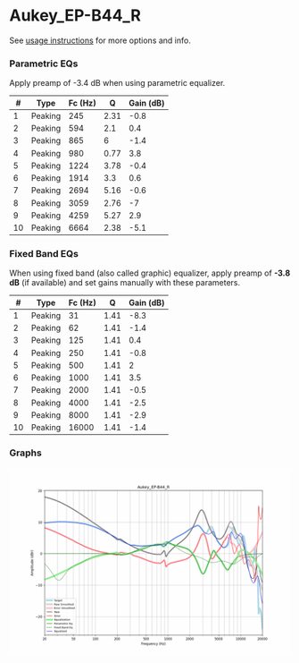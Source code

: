 # Aukey_EP-B44_R
See [usage instructions](https://github.com/jaakkopasanen/AutoEq#usage) for more options and info.

### Parametric EQs
Apply preamp of -3.4 dB when using parametric equalizer.

|   # | Type    |   Fc (Hz) |    Q |   Gain (dB) |
|-----|---------|-----------|------|-------------|
|   1 | Peaking |       245 | 2.31 |        -0.8 |
|   2 | Peaking |       594 | 2.1  |         0.4 |
|   3 | Peaking |       865 | 6    |        -1.4 |
|   4 | Peaking |       980 | 0.77 |         3.8 |
|   5 | Peaking |      1224 | 3.78 |        -0.4 |
|   6 | Peaking |      1914 | 3.3  |         0.6 |
|   7 | Peaking |      2694 | 5.16 |        -0.6 |
|   8 | Peaking |      3059 | 2.76 |        -7   |
|   9 | Peaking |      4259 | 5.27 |         2.9 |
|  10 | Peaking |      6664 | 2.38 |        -5.1 |

### Fixed Band EQs
When using fixed band (also called graphic) equalizer, apply preamp of **-3.8 dB** (if available) and set gains manually with these parameters.

|   # | Type    |   Fc (Hz) |    Q |   Gain (dB) |
|-----|---------|-----------|------|-------------|
|   1 | Peaking |        31 | 1.41 |        -8.3 |
|   2 | Peaking |        62 | 1.41 |        -1.4 |
|   3 | Peaking |       125 | 1.41 |         0.4 |
|   4 | Peaking |       250 | 1.41 |        -0.8 |
|   5 | Peaking |       500 | 1.41 |         2   |
|   6 | Peaking |      1000 | 1.41 |         3.5 |
|   7 | Peaking |      2000 | 1.41 |        -0.5 |
|   8 | Peaking |      4000 | 1.41 |        -2.5 |
|   9 | Peaking |      8000 | 1.41 |        -2.9 |
|  10 | Peaking |     16000 | 1.41 |        -1.4 |

### Graphs
![](./Aukey_EP-B44_R.png)
